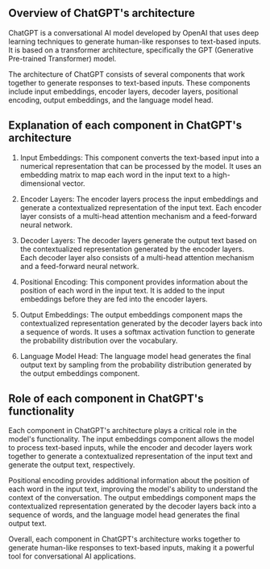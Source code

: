 

Overview of ChatGPT's architecture
----------------------------------

ChatGPT is a conversational AI model developed by OpenAI that uses deep learning techniques to generate human-like responses to text-based inputs. It is based on a transformer architecture, specifically the GPT (Generative Pre-trained Transformer) model.

The architecture of ChatGPT consists of several components that work together to generate responses to text-based inputs. These components include input embeddings, encoder layers, decoder layers, positional encoding, output embeddings, and the language model head.

Explanation of each component in ChatGPT's architecture
-------------------------------------------------------

1. Input Embeddings: This component converts the text-based input into a numerical representation that can be processed by the model. It uses an embedding matrix to map each word in the input text to a high-dimensional vector.

2. Encoder Layers: The encoder layers process the input embeddings and generate a contextualized representation of the input text. Each encoder layer consists of a multi-head attention mechanism and a feed-forward neural network.

3. Decoder Layers: The decoder layers generate the output text based on the contextualized representation generated by the encoder layers. Each decoder layer also consists of a multi-head attention mechanism and a feed-forward neural network.

4. Positional Encoding: This component provides information about the position of each word in the input text. It is added to the input embeddings before they are fed into the encoder layers.

5. Output Embeddings: The output embeddings component maps the contextualized representation generated by the decoder layers back into a sequence of words. It uses a softmax activation function to generate the probability distribution over the vocabulary.

6. Language Model Head: The language model head generates the final output text by sampling from the probability distribution generated by the output embeddings component.

Role of each component in ChatGPT's functionality
-------------------------------------------------

Each component in ChatGPT's architecture plays a critical role in the model's functionality. The input embeddings component allows the model to process text-based inputs, while the encoder and decoder layers work together to generate a contextualized representation of the input text and generate the output text, respectively.

Positional encoding provides additional information about the position of each word in the input text, improving the model's ability to understand the context of the conversation. The output embeddings component maps the contextualized representation generated by the decoder layers back into a sequence of words, and the language model head generates the final output text.

Overall, each component in ChatGPT's architecture works together to generate human-like responses to text-based inputs, making it a powerful tool for conversational AI applications.
